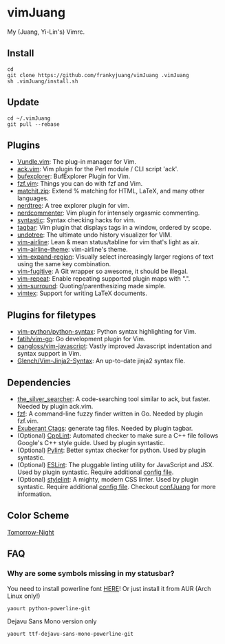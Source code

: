 # vimJuang
My (Juang, Yi-Lin's) Vimrc.

## Install
```
cd
git clone https://github.com/frankyjuang/vimJuang .vimJuang
sh .vimJuang/install.sh
```

## Update
```
cd ~/.vimJuang
git pull --rebase
```

## Plugins
- [Vundle.vim](https://github.com/VundleVim/Vundle.vim): The plug-in manager for Vim.
- [ack.vim](https://github.com/mileszs/ack.vim): Vim plugin for the Perl module / CLI script 'ack'.
- [bufexplorer](https://github.com/jlanzarotta/bufexplorer): BufExplorer Plugin for Vim.
- [fzf.vim](https://github.com/junegunn/fzf.vim): Things you can do with fzf and Vim.
- [matchit.zip](https://github.com/vim-scripts/matchit.zip): Extend % matching for HTML, LaTeX, and many other languages.
- [nerdtree](https://github.com/scrooloose/nerdtree): A tree explorer plugin for vim.
- [nerdcommenter](https://github.com/scrooloose/nerdcommenter): Vim plugin for intensely orgasmic commenting.
- [syntastic](https://github.com/scrooloose/syntastic): Syntax checking hacks for vim.
- [tagbar](https://github.com/majutsushi/tagbar): Vim plugin that displays tags in a window, ordered by scope.
- [undotree](https://github.com/mbbill/undotree): The ultimate undo history visualizer for VIM.
- [vim-airline](https://github.com/vim-airline/vim-airline): Lean & mean status/tabline for vim that's light as air.
- [vim-airline-theme](https://github.com/vim-airline/vim-airline-theme): vim-airline's theme.
- [vim-expand-region](https://github.com/terryma/vim-expand-region): Visually select increasingly larger regions of text using the same key combination.
- [vim-fugitive](https://github.com/tpope/vim-fugitive): A Git wrapper so awesome, it should be illegal.
- [vim-repeat](https://github.com/tpope/vim-repeat): Enable repeating supported plugin maps with ".".
- [vim-surround](https://github.com/tpope/vim-surround): Quoting/parenthesizing made simple.
- [vimtex](https://github.com/lervag/vimtex): Support for writing LaTeX documents.

## Plugins for filetypes
- [vim-python/python-syntax](https://github.com/vim-python/python-syntax): Python syntax highlighting for Vim.
- [fatih/vim-go](https://github.com/fatih/vim-go): Go development plugin for Vim.
- [pangloss/vim-javascript](https://github.com/pangloss/vim-javascript): Vastly improved Javascript indentation and syntax support in Vim.
- [Glench/Vim-Jinja2-Syntax](https://github.com/Glench/Vim-Jinja2-Syntax): An up-to-date jinja2 syntax file.

## Dependencies
- [the_silver_searcher](https://github.com/ggreer/the_silver_searcher): A code-searching tool similar to ack, but faster. Needed by plugin ack.vim.
- [fzf](https://github.com/junegunn/fzf): A command-line fuzzy finder written in Go. Needed by plugin fzf.vim.
- [Exuberant Ctags](http://ctags.sourceforge.net/): generate tag files. Needed by plugin tagbar.
- (Optional) [CppLint](https://github.com/google/styleguide/tree/gh-pages/cpplint): Automated checker to make sure a C++ file follows Google's C++ style guide. Used by plugin syntastic.
- (Optional) [Pylint](https://www.pylint.org/): Better syntax checker for python. Used by plugin syntastic.
- (Optional) [ESLint](http://eslint.org/): The pluggable linting utility for JavaScript and JSX. Used by plugin syntastic. Require additional [config file](https://github.com/frankyjuang/confJuang/blob/master/eslintrc.js).
- (Optional) [stylelint](https://stylelint.io/): A mighty, modern CSS linter. Used by plugin syntastic. Require additional [config file](https://github.com/stylelint/stylelint-config-standard). Checkout [confJuang](https://github.com/frankyjuang/confJuang/blob/master/README.md) for more information.

## Color Scheme
[Tomorrow-Night](https://github.com/chriskempson/tomorrow-theme)

## FAQ

### Why are some symbols missing in my statusbar?
You need to install powerline font [HERE](https://github.com/powerline/fonts.git)!
Or just install it from AUR (Arch Linux only!)
```
yaourt python-powerline-git
```
Dejavu Sans Mono version only
```
yaourt ttf-dejavu-sans-mono-powerline-git
```
